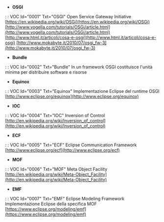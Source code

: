 - **OSGI**

 :  : VOC Id="0001" Txt="OSGI"
Open Service Gateway Initiative
[https://en.wikipedia.org/wiki/OSGi](https://en.wikipedia.org/wiki/OSGi)
[http://www.vogella.com/tutorials/OSGi/article.html](http://www.vogella.com/tutorials/OSGi/article.html)
[http://www.html.it/articoli/cosa-e-osgi](http://www.html.it/articoli/cosa-e-osgi)
[http://www.mokabyte.it/2010/07/osgi_fw-3](http://www.mokabyte.it/2010/07/osgi_fw-3)

- **Bundle**

 :  : VOC Id="0002" Txt="Bundle"
In un framework OSGI costituisce l'unità minima per distribuire software e risorse

- **Equinox**

 :  : VOC Id="0003" Txt="Equinox"
Implementazione Eclipse del runtime OSGI
[http://www.eclipse.org/equinox](http://www.eclipse.org/equinox)

- **IOC**

 :  : VOC Id="0004" Txt="IOC"
Inversion of Control
[http://en.wikipedia.org/wiki/Inversion_of_control](http://en.wikipedia.org/wiki/Inversion_of_control)

- **ECF**

 :  : VOC Id="0005" Txt="ECF"
Eclipse Communication Framework
[http://www.eclipse.org/ecf](http://www.eclipse.org/ecf)

- **MOF**

 :  : VOC Id="0006" Txt="MOF"
Meta Object Facility
[http://en.wikipedia.org/wiki/Meta-Object_Facility](http://en.wikipedia.org/wiki/Meta-Object_Facility)

- **EMF**

 :  : VOC Id="0007" Txt="EMF"
Eclipse Modeling Framework
Implementazione Eclipse della specifica MOF
[https://www.eclipse.org/modeling/emf](https://www.eclipse.org/modeling/emf)
